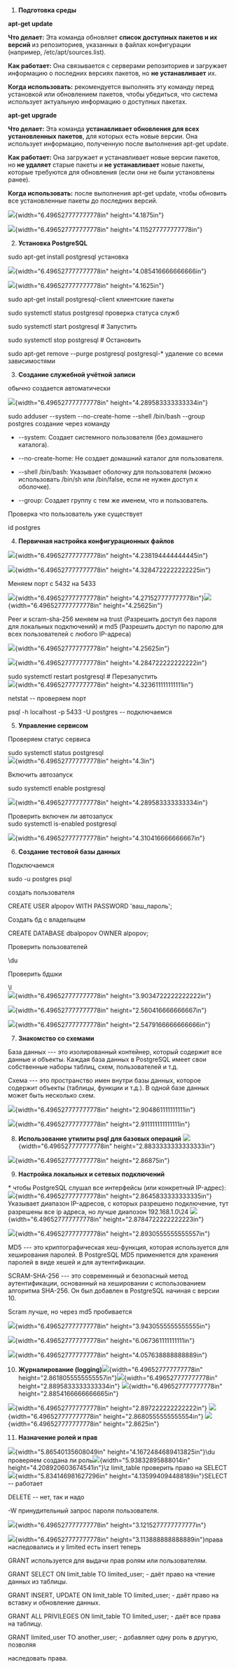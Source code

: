 1.  **Подготовка среды**

**apt-get update**

**Что делает:** Эта команда обновляет **список доступных пакетов и их
версий** из репозиториев, указанных в файлах конфигурации
(например, /etc/apt/sources.list).

**Как работает:** Она связывается с серверами репозиториев и загружает
информацию о последних версиях пакетов, но **не устанавливает** их.

**Когда использовать:** рекомендуется выполнять эту команду перед
установкой или обновлением пакетов, чтобы убедиться, что система
использует актуальную информацию о доступных пакетах.

**apt-get upgrade**

**Что делает:** Эта команда **устанавливает обновления для всех
установленных пакетов**, для которых есть новые версии. Она использует
информацию, полученную после выполнения apt-get update.

**Как работает:** Она загружает и устанавливает новые версии пакетов,
но **не удаляет** старые пакеты и **не устанавливает** новые пакеты,
которые требуются для обновления (если они не были установлены ранее).

**Когда использовать:** после выполнения apt-get update, чтобы обновить
все установленные пакеты до последних версий.

![](vertopal_21391d90d2be4a1baedce10de40dc940/media/image1.png){width="6.496527777777778in"
height="4.1875in"}

![](vertopal_21391d90d2be4a1baedce10de40dc940/media/image2.png){width="6.496527777777778in"
height="4.115277777777778in"}

2.  **Установка PostgreSQL**

sudo apt-get install postgresql установка

![](vertopal_21391d90d2be4a1baedce10de40dc940/media/image3.png){width="6.496527777777778in"
height="4.085416666666666in"}

![](vertopal_21391d90d2be4a1baedce10de40dc940/media/image4.png){width="6.496527777777778in"
height="4.1625in"}

sudo apt-get install postgresql-client клиентские пакеты

sudo systemctl status postgresql проверка статуса служб

sudo systemctl start postgresql \# Запустить

sudo systemctl stop postgresql \# Остановить

sudo apt-get remove \--purge postgresql postgresql-\* удаление со всеми
зависимостями

3.  **Создание служебной учётной записи**

обычно создается автоматически

![](vertopal_21391d90d2be4a1baedce10de40dc940/media/image5.png){width="6.496527777777778in"
height="4.289583333333334in"}

sudo adduser \--system \--no-create-home \--shell /bin/bash \--group
postgres создание через команду

-   \--system: Создает системного пользователя (без домашнего каталога).

-   \--no-create-home: Не создает домашний каталог для пользователя.

-   \--shell /bin/bash: Указывает оболочку для пользователя (можно
    использовать /bin/sh или /bin/false, если не нужен доступ к
    оболочке).

-   \--group: Создает группу с тем же именем, что и пользователь.

Проверка что пользователь уже существует

id postgres

4.  **Первичная настройка конфигурационных файлов**

![](vertopal_21391d90d2be4a1baedce10de40dc940/media/image6.png){width="6.496527777777778in"
height="4.238194444444445in"}

![](vertopal_21391d90d2be4a1baedce10de40dc940/media/image7.png){width="6.496527777777778in"
height="4.3284722222222225in"}

Меняем порт с 5432 на 5433

![](vertopal_21391d90d2be4a1baedce10de40dc940/media/image8.png){width="6.496527777777778in"
height="4.271527777777778in"}![](vertopal_21391d90d2be4a1baedce10de40dc940/media/image9.png){width="6.496527777777778in"
height="4.25625in"}

Peer и scram-sha-256 меняем на trust (Разрешить доступ без пароля для
локальных подключений) и md5 (Разрешить доступ по паролю для всех
пользователей с любого IP-адреса)

![](vertopal_21391d90d2be4a1baedce10de40dc940/media/image10.png){width="6.496527777777778in"
height="4.25625in"}

![](vertopal_21391d90d2be4a1baedce10de40dc940/media/image11.png){width="6.496527777777778in"
height="4.284722222222222in"}

sudo systemctl restart postgresql \# Перезапустить\
![](vertopal_21391d90d2be4a1baedce10de40dc940/media/image12.png){width="6.496527777777778in"
height="4.323611111111111in"}

netstat -- проверяем порт

psql -h localhost -p 5433 -U postgres -- подключаемся

5.  **Управление сервисом**

Проверяем статус сервиса

sudo systemctl status postgresql\
![](vertopal_21391d90d2be4a1baedce10de40dc940/media/image13.png){width="6.496527777777778in"
height="4.3in"}

Включить автозапуск

sudo systemctl enable postgresql

![](vertopal_21391d90d2be4a1baedce10de40dc940/media/image14.png){width="6.496527777777778in"
height="4.289583333333334in"}

Проверить включен ли автозапуск\
sudo systemctl is-enabled postgresql

![](vertopal_21391d90d2be4a1baedce10de40dc940/media/image15.png){width="6.496527777777778in"
height="4.310416666666667in"}

6.  **Создание тестовой базы данных**

Подключаемся

sudo -u postgres psql

создать пользователя

CREATE USER alpopov WITH PASSWORD \'ваш_пароль\';

Создать бд с владельцем

CREATE DATABASE dbalpopov OWNER alpopov;

Проверить пользователей

\\du

Проверить бдшки

\\l\
![](vertopal_21391d90d2be4a1baedce10de40dc940/media/image16.png){width="6.496527777777778in"
height="3.9034722222222222in"}

![](vertopal_21391d90d2be4a1baedce10de40dc940/media/image17.png){width="6.496527777777778in"
height="2.560416666666667in"}

![](vertopal_21391d90d2be4a1baedce10de40dc940/media/image18.png){width="6.496527777777778in"
height="2.5479166666666666in"}

7.  **Знакомство со схемами**

База данных --- это изолированный контейнер, который содержит все данные
и объекты. Каждая база данных в PostgreSQL имеет свои собственные наборы
таблиц, схем, пользователей и т.д.

Схема --- это пространство имен внутри базы данных, которое содержит
объекты (таблицы, функции и т.д.). В одной базе данных может быть
несколько схем.

![](vertopal_21391d90d2be4a1baedce10de40dc940/media/image19.png){width="6.496527777777778in"
height="2.904861111111111in"}

![](vertopal_21391d90d2be4a1baedce10de40dc940/media/image20.png){width="6.496527777777778in"
height="2.911111111111111in"}

8.  **Использование утилиты psql для базовых операций**
    ![](vertopal_21391d90d2be4a1baedce10de40dc940/media/image21.png){width="6.496527777777778in"
    height="2.8833333333333333in"}

![](vertopal_21391d90d2be4a1baedce10de40dc940/media/image22.png){width="6.496527777777778in"
height="2.86875in"}

9.  **Настройка локальных и сетевых подключений**

\* чтобы PostgreSQL слушал все интерфейсы (или конкретный
IP-адрес):![](vertopal_21391d90d2be4a1baedce10de40dc940/media/image23.png){width="6.496527777777778in"
height="2.8645833333333335in"} Указывает диапазон IP-адресов, с которых
разрешено подключение, тут разрешены все ip адреса, но лучше диапозон
192.168.1.0\\24
![](vertopal_21391d90d2be4a1baedce10de40dc940/media/image24.png){width="6.496527777777778in"
height="2.8784722222222223in"}

![](vertopal_21391d90d2be4a1baedce10de40dc940/media/image25.png){width="6.496527777777778in"
height="2.8930555555555557in"}

MD5 --- это криптографическая хеш-функция, которая используется для
хеширования паролей. В PostgreSQL MD5 применяется для хранения паролей в
виде хешей и для аутентификации.

SCRAM-SHA-256 --- это современный и безопасный метод аутентификации,
основанный на хешировании с использованием алгоритма SHA-256. Он был
добавлен в PostgreSQL начиная с версии 10.

Scram лучше, но через md5 пробивается

![](vertopal_21391d90d2be4a1baedce10de40dc940/media/image26.png){width="6.496527777777778in"
height="3.9430555555555555in"}

![](vertopal_21391d90d2be4a1baedce10de40dc940/media/image27.png){width="6.496527777777778in"
height="6.067361111111111in"}

![](vertopal_21391d90d2be4a1baedce10de40dc940/media/image28.png){width="6.496527777777778in"
height="4.057638888888889in"}

10. **Журналирование
    (logging)**![](vertopal_21391d90d2be4a1baedce10de40dc940/media/image29.png){width="6.496527777777778in"
    height="2.8618055555555557in"}![](vertopal_21391d90d2be4a1baedce10de40dc940/media/image30.png){width="6.496527777777778in"
    height="2.8895833333333334in"}
    ![](vertopal_21391d90d2be4a1baedce10de40dc940/media/image31.png){width="6.496527777777778in"
    height="2.8854166666666665in"}

![](vertopal_21391d90d2be4a1baedce10de40dc940/media/image32.png){width="6.496527777777778in"
height="2.897222222222222in"}
![](vertopal_21391d90d2be4a1baedce10de40dc940/media/image33.png){width="6.496527777777778in"
height="2.8680555555555554in"}
![](vertopal_21391d90d2be4a1baedce10de40dc940/media/image34.png){width="6.496527777777778in"
height="2.8625in"}

11. **Назначение ролей и прав**

![](vertopal_21391d90d2be4a1baedce10de40dc940/media/image35.png){width="5.86540135608049in"
height="4.1672484689413825in"}\\du проверяем создана ли
роль![](vertopal_21391d90d2be4a1baedce10de40dc940/media/image36.png){width="5.93832895888014in"
height="4.208920603674541in"}\\z limit_table проверить право на
SELECT![](vertopal_21391d90d2be4a1baedce10de40dc940/media/image37.png){width="5.834146981627296in"
height="4.135994094488189in"}SELECT -- работает

DELETE -- нет, так и надо

-W принудительный запрос пароля пользователя.

![](vertopal_21391d90d2be4a1baedce10de40dc940/media/image38.png){width="6.496527777777778in"
height="3.1215277777777777in"}

![](vertopal_21391d90d2be4a1baedce10de40dc940/media/image39.png){width="6.496527777777778in"
height="3.113888888888889in"}права наследовались и у limited есть insert
теперь

GRANT используется для выдачи прав ролям или пользователям.

GRANT SELECT ON limit_table TO limited_user; - даёт право на чтение
данных из таблицы.

GRANT INSERT, UPDATE ON limit_table TO limited_user; - даёт право на
вставку и обновление данных.

GRANT ALL PRIVILEGES ON limit_table TО limited_user; - даёт все права на
таблицу.

GRANT limited_user TO another_user; - добавляет одну роль в другую,
позволяя

наследовать права.
